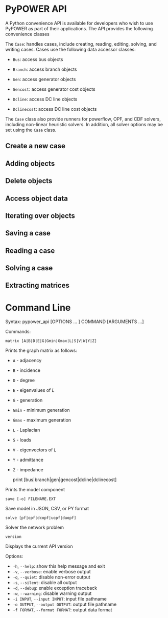 # PyPOWER API

A Python convenience API is available for developers who wish to use PyPOWER as part of their applications.  The API provides the following convenience classes

The `Case`: handles cases, include creating, reading, editing, solving, and writing cases. Cases use the following data accessor classes:

* `Bus`: access bus objects

* `Branch`: access branch objects

* `Gen`: access generator objects

* `Gencost`: access generator cost objects

* `Dcline`: access DC line objects

* `Dclinecost`: access DC line cost objects

The `Case` class also provide runners for powerflow, OPF, and CDF solvers, including non-linear heuristic solvers.  In addition, all solver options may be set using the `Case` class.

## Create a new case

## Adding objects

## Delete objects

## Access object data

## Iterating over objects

## Saving a case

## Reading a case

## Solving a case

## Extracting matrices

# Command Line

Syntax: pypower_api [OPTIONS ... ] COMMAND [ARGUMENTS ...]

Commands:

    matrix [A|B|D|E|G|Gmin|Gmax|L|S|V|W|Y|Z]

  Prints the graph matrix as follows:

  * `A` - adjacency
  * `B` - incidence
  * `D` - degree
  * `E` - eigenvalues of $L$
  * `G` - generation
  * `Gmin` - minimum generation
  * `Gmax` - maximum generation
  * `L` - Laplacian
  * `S` - loads
  * `V` - eigenvectors of $L$
  * `Y` - admittance
  * `Z` - impedance

    print [bus|branch|gen|gencost|dcline|dclinecost]

  Prints the model component

    save [-o] FILENAME.EXT

  Save model in JSON, CSV, or PY format

    solve [pf|opf|dcopf|uopf|duopf]

  Solver the network problem

    version

  Displays the current API version

Options:

  * `-h`, `--help`: show this help message and exit
  * `-v`, `--verbose`: enable verbose output
  * `-q`, `--quiet`: disable non-error output
  * `-s`, `--silent`: disable all output
  * `-d`, `--debug`: enable exception traceback
  * `-w`, `--warning`: disable warning output
  * `-i INPUT`, `--input INPUT`: input file pathname
  * `-o OUTPUT`, `--output OUTPUT`: output file pathname
  * `-f FORMAT`, `--format FORMAT`: output data format
